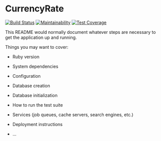 # CurrencyRate
[![Build Status](https://travis-ci.org/cgnv/nmax.svg?branch=master)](https://travis-ci.org/cgnv/nmax)
[![Maintainability](https://api.codeclimate.com/v1/badges/777f62bef8eab97e0bb2/maintainability)](https://codeclimate.com/github/cgnv/currency_rate/maintainability)
[![Test Coverage](https://api.codeclimate.com/v1/badges/777f62bef8eab97e0bb2/test_coverage)](https://codeclimate.com/github/cgnv/currency_rate/test_coverage)

This README would normally document whatever steps are necessary to get the
application up and running.

Things you may want to cover:

* Ruby version

* System dependencies

* Configuration

* Database creation

* Database initialization

* How to run the test suite

* Services (job queues, cache servers, search engines, etc.)

* Deployment instructions

* ...
